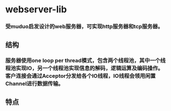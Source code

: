 # webserver-lib

### 受muduo启发设计的web服务器，可实现http服务器和tcp服务器。

## 结构
### 服务器使用one loop per thread模式，包含两个线程池，其中一个线程池实现IO，另一个线程池实现信息的解码，逻辑运算及编码操作。客户连接会通过Acceptor分发给各个IO线程，IO线程会领用闲置Channel进行数据传输。

## 特点

